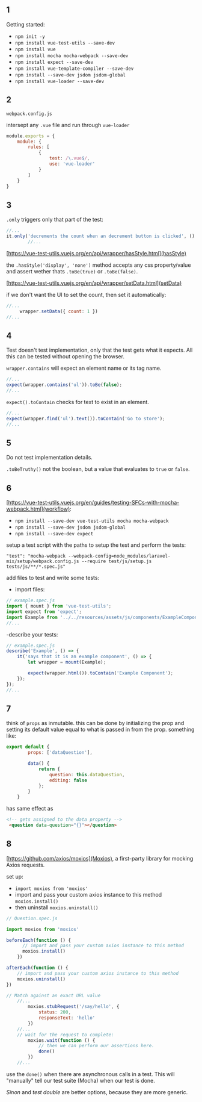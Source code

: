 ## 1

Getting started:

- `npm init -y`
- `npm install vue-test-utils --save-dev`
- `npm install vue`
- `npm install mocha mocha-webpack --save-dev`
- `npm install expect --save-dev`
- `npm install vue-template-compiler --save-dev`
- `npm install --save-dev jsdom jsdom-global`
- `npm install vue-loader --save-dev`

## 2

`webpack.config.js`

intersept any `.vue` file and run through `vue-loader`

```javascript
module.exports = {
    module: {
        rules: [
            {
                test: /\.vue$/,
                use: 'vue-loader'
            }
        ]
    }
}
```

## 3

`.only` triggers only that part of the test:

```javascript
//...
it.only('decrements the count when an decrement button is clicked', () => {
        //...
```

[https://vue-test-utils.vuejs.org/en/api/wrapper/hasStyle.html](hasStyle)


the `.hasStyle('display', 'none')` method accepts any css property/value and assert wether thats `.toBe(true)` or `.toBe(false)`.

[https://vue-test-utils.vuejs.org/en/api/wrapper/setData.html](setData)

if we don't want the UI to set the count, then set it automatically:

```javascript
//...
     wrapper.setData({ count: 1 })
//...
```

## 4

Test doesn't test implementation, only that the test gets what it espects.  All this can be tested without opening the browser.

`wrapper.contains` will expect an element name or its tag name.

```javascript
//...
expect(wrapper.contains('ul')).toBe(false);
//...
```

`expect().toContain` checks for text to exist in an element.

```javascript
//...
expect(wrapper.find('ul').text()).toContain('Go to store');
//...
```

## 5

Do not test implementation details.

`.toBeTruthy()` not the boolean, but a value that evaluates to `true` or `false`.

## 6

[https://vue-test-utils.vuejs.org/en/guides/testing-SFCs-with-mocha-webpack.html](workflow):

- `npm install --save-dev vue-test-utils mocha mocha-webpack`
- `npm install --save-dev jsdom jsdom-global`
- `npm install --save-dev expect`

setup a test script with the paths to setup the test and perform the tests:

`"test": "mocha-webpack --webpack-config=node_modules/laravel-mix/setup/webpack.config.js --require test/js/setup.js tests/js/**/*.spec.js"`

add files to test and write some tests:

- import files:

```javascript
// example.spec.js
import { mount } from 'vue-test-utils';
import expect from 'expect';
import Example from '../../resources/assets/js/components/ExampleComponent.vue';
//...
```

-describe your tests:

```javascript
// example.spec.js
describe('Example', () => {
    it('says that it is an example component', () => {
        let wrapper = mount(Example);

        expect(wrapper.html()).toContain('Example Component');
    });
});
//...
```

## 7

think of `props` as inmutable. this can be done by initializing the prop and setting its default value equal to what is passed in from the prop. something like:

```javascript
export default {
        props: ['dataQuestion'],

        data() {
            return {
                question: this.dataQuestion,
                editing: false
            };
        }
    }
```

has same effect as

```html
<!-- gets assigned to the data property -->
 <question data-question="{}"></question>
```

## 8

[https://github.com/axios/moxios](Moxios), a first-party library for mocking Axios requests.

set up:

- `import moxios from 'moxios'`
- import and pass your custom axios instance to this method
    `moxios.install()`
- then uninstall
    `moxios.uninstall()`

```javascript
// Question.spec.js

import moxios from 'moxios'

beforeEach(function () {
      // import and pass your custom axios instance to this method
      moxios.install()
    })

afterEach(function () {
    // import and pass your custom axios instance to this method
    moxios.uninstall()
})

// Match against an exact URL value
    //...
        moxios.stubRequest('/say/hello', {
            status: 200,
            responseText: 'hello'
        })
    //...
    // wait for the request to complete:
        moxios.wait(function () {
            // then we can perform our assertions here.
            done()
        })
    //...
```

use the `done()` when there are asynchronous calls in a test. This will "manually" tell our test suite (Mocha) when our test is done.

_Sinon_ and _test double_ are better options, because they are more generic.  